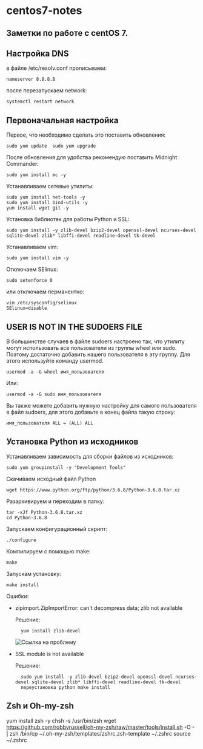 centos7-notes
=============

Заметки по работе с centOS 7.
-----------------------------

Настройка DNS
-------------

в файле /etc/resolv.conf прописываем:

	nameserver 8.8.8.8

после перезапускаем network:

	systemctl restart network

Первоначальная настройка
------------------------

Первое, что необходимо сделать это поставить обновления:

	sudo yum update  sudo yum upgrade

После обновления для удобства рекомендую поставить Midnight Commander:

	sudo yum install mc -y

Устанавливаем сетевые утилиты:

	sudo yum install net-tools -y
	sudo yum install bind-utils -y
	yum install wget git -y

Установка библиотек для работы Python и SSL:

	sudo yum install -y zlib-devel bzip2-devel openssl-devel ncurses-devel sqlite-devel zlib* libffi-devel readline-devel tk-devel

Устанавливаем vim:

	sudo yum install vim -y

Отключаем SElinux:

	sudo setenforce 0

или отключаем перманентно:
	
	vim /etc/sysconfig/selinux
	SElinux=disable

USER IS NOT IN THE SUDOERS FILE
-------------------------------

В большинстве случаев в файле sudoers настроено так, что утилиту могут использовать все пользователи из группы wheel или sudo. Поэтому достаточно добавить нашего пользователя в эту группу. Для этого используйте команду usermod.

	usermod -a -G wheel имя_пользователя

Или:

	usermod -a -G sudo имя_пользователя

Вы также можете добавить нужную настройку для самого пользователя в файл sudoers, для этого добавьте в конец файла такую строку:

	имя_пользователя ALL = (ALL) ALL

Установка Python из исходников
------------------------------

Устанавливаем зависимость для сборки файлов из исходников:

	sudo yum groupinstall -y "Development Tools"

Скачиваем исходный файл Python

	wget https://www.python.org/ftp/python/3.6.8/Python-3.6.8.tar.xz

Разархивируем и переходим в папку:

	tar -xJf Python-3.6.8.tar.xz
	cd Python-3.6.8

Запускаем конфигурационный скрипт:

	./configure

Компилируем с помощью make:

	make

Запускам установку:

	make install

Ошибки:

* zipimport.ZipImportError: can't decompress data; zlib not available

	Решение:

		yum install zlib-devel

	![Ссылка на проблему](https://unix.stackexchange.com/questions/291737/zipimport-zipimporterror-cant-decompress-data-zlib-not-available)


* SSL module is not available

	Решение:
		
		sudo yum install -y zlib-devel bzip2-devel openssl-devel ncurses-devel sqlite-devel zlib* libffi-devel readline-devel tk-devel
		переустановка python make install

Zsh и Oh-my-zsh
---------------

  yum install zsh -y
  chsh -s /usr/bin/zsh
  wget https://github.com/robbyrussell/oh-my-zsh/raw/master/tools/install.sh -O - | zsh
  /bin/cp ~/.oh-my-zsh/templates/zshrc.zsh-template ~/.zshrc
  source ~/.zshrc


